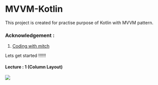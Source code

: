 # MVVM-Kotlin

This project is created for practise purpose of Kotlin with MVVM pattern.

### Acknowledgement :

1. [Coding with mitch](https://codingwithmitch.com/courses/jetpack-compose-mvvm-for-beginners)



Lets get started !!!!!!

#### Lecture : 1 (Column Layout)
![](https://pandao.github.io/editor.md/examples/images/8.jpg)

